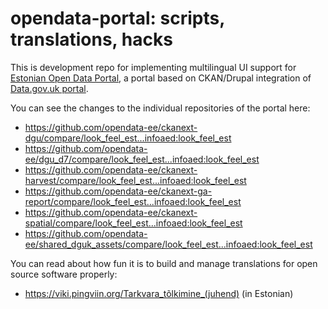 # opendata-portal: scripts, translations, hacks

This is development repo for implementing multilingual UI support for [Estonian Open Data Portal](https://github.com/opendata-ee), a portal based on CKAN/Drupal integration of [Data.gov.uk portal](https://github.com/datagovuk/dgu-vagrant-puppet).

You can see the changes to the individual repositories of the portal here:

* https://github.com/opendata-ee/ckanext-dgu/compare/look_feel_est...infoaed:look_feel_est
* https://github.com/opendata-ee/dgu_d7/compare/look_feel_est...infoaed:look_feel_est
* https://github.com/opendata-ee/ckanext-harvest/compare/look_feel_est...infoaed:look_feel_est
* https://github.com/opendata-ee/ckanext-ga-report/compare/look_feel_est...infoaed:look_feel_est
* https://github.com/opendata-ee/ckanext-spatial/compare/look_feel_est...infoaed:look_feel_est
* https://github.com/opendata-ee/shared_dguk_assets/compare/look_feel_est...infoaed:look_feel_est

You can read about how fun it is to build and manage translations for open source software properly:

* https://viki.pingviin.org/Tarkvara_tõlkimine_(juhend) (in Estonian)
